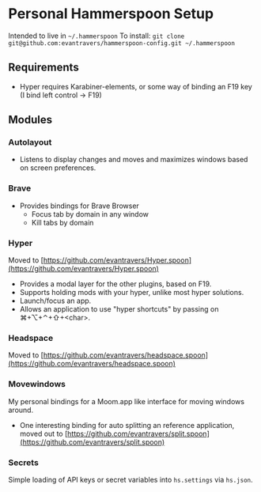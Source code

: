 # Personal Hammerspoon Setup

Intended to live in `~/.hammerspoon`
To install: `git clone git@github.com:evantravers/hammerspoon-config.git ~/.hammerspoon`

## Requirements

- Hyper requires Karabiner-elements, or some way of binding an F19 key (I bind
  left control -> F19)

## Modules

### Autolayout

- Listens to display changes and moves and maximizes windows based on screen
  preferences.

### Brave

- Provides bindings for Brave Browser
    - Focus tab by domain in any window
    - Kill tabs by domain

### Hyper

Moved to [https://github.com/evantravers/Hyper.spoon](https://github.com/evantravers/Hyper.spoon)

- Provides a modal layer for the other plugins, based on F19.
- Supports holding mods with your hyper, unlike most hyper solutions.
- Launch/focus an app.
- Allows an application to use "hyper shortcuts" by passing on
  ⌘+⌥+⌃+⇧+&lt;char&gt;.

### Headspace

Moved to [https://github.com/evantravers/headspace.spoon](https://github.com/evantravers/headspace.spoon)

### Movewindows

My personal bindings for a Moom.app like interface for moving windows around.

- One interesting binding for auto splitting an reference application, moved out to [https://github.com/evantravers/split.spoon](https://github.com/evantravers/split.spoon)

### Secrets

Simple loading of API keys or secret variables into `hs.settings` via
`hs.json`.
